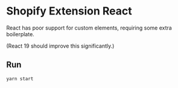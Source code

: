 # Shopify Extension React

React has poor support for custom elements, requiring some extra boilerplate.

(React 19 should improve this significantly.)

## Run

```sh
yarn start
```
